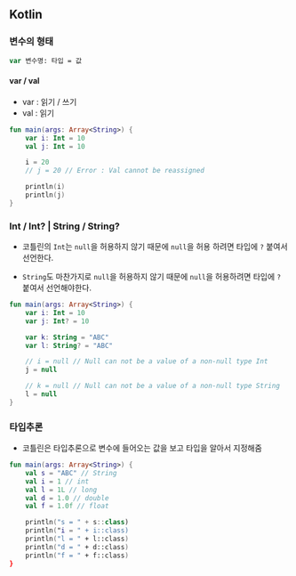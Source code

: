 ## Kotlin

### 변수의 형태

```kt
var 변수명: 타입 = 값
```

#### var / val

- var : 읽기 / 쓰기
- val : 읽기

```kt
fun main(args: Array<String>) {
    var i: Int = 10
    val j: Int = 10

    i = 20
    // j = 20 // Error : Val cannot be reassigned

    println(i)
    println(j)
}
```

### Int / Int? | String / String?

- 코틀린의 `Int`는 `null`을 허용하지 않기 때문에 `null`을 허용 하려면 타입에 `?` 붙여서 선언한다.

- `String`도 마찬가지로 `null`을 허용하지 않기 때문에 `null`을 허용하려면 타입에 `?` 붙여서 선언해야한다.

```kt
fun main(args: Array<String>) {
    var i: Int = 10
    var j: Int? = 10

    var k: String = "ABC"
    var l: String? = "ABC"

    // i = null // Null can not be a value of a non-null type Int
    j = null

    // k = null // Null can not be a value of a non-null type String
    l = null
}

```

### 타입추론

- 코틀린은 타입추론으로 변수에 들어오는 값을 보고 타입을 알아서 지정해줌

```kt
fun main(args: Array<String>) {
    val s = "ABC" // String
    val i = 1 // int
    val l = 1L // long
    val d = 1.0 // double
    val f = 1.0f // float

    println("s = " + s::class)
    println("i = " + i::class)
    println("l = " + l::class)
    println("d = " + d::class)
    println("f = " + f::class)
}
```
